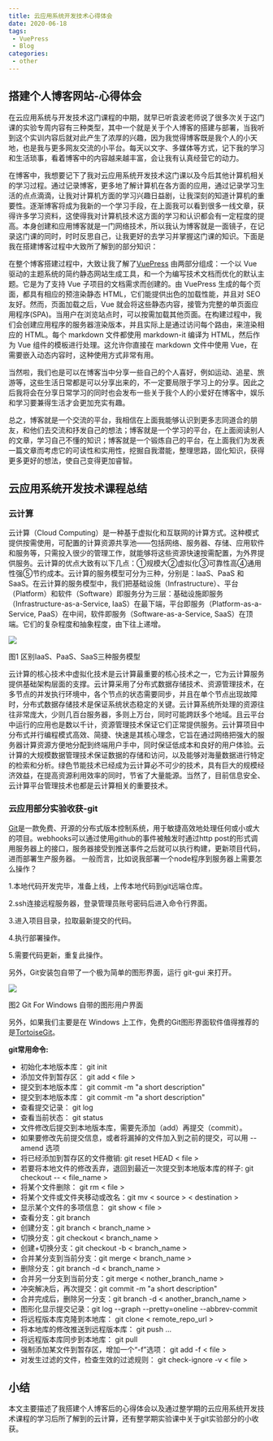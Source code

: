 ```yaml
---
title: 云应用系统开发技术心得体会
date: 2020-06-18
tags:
 - VuePress
 - Blog
categories:
 - other
---
```


## 搭建个人博客网站-心得体会
在云应用系统与开发技术这门课程的中期，就早已听袁波老师说了很多次关于这门课的实验专周内容有三种类型，其中一个就是关于个人博客的搭建与部署，当我听到这个实训内容后就对此产生了浓厚的兴趣，因为我觉得博客既是我个人的小天地，也是我与更多网友交流的小平台。每天以文字、多媒体等方式，记下我的学习和生活琐事，看着博客中的内容越来越丰富，会让我有认真经营它的动力。

在博客中，我想要记下了我对云应用系统开发技术这门课以及今后其他计算机相关的学习过程。通过记录博客，更多地了解计算机在各方面的应用，通过记录学习生活的点点滴滴，让我对计算机方面的学习兴趣日益剧，让我深刻的知道计算机的重要性。逐渐博客将成为我新的一个学习手段，在上面我可以看到很多一线文章，获得许多学习资料，这使得我对计算机技术这方面的学习和认识都会有一定程度的提高。本身创建和应用博客就是一门网络技术，所以我认为博客就是一面镜子，在记录这门课的同时，时时反思自己，让我更好的去学习并掌握这门课的知识。下面是我在搭建博客过程中大致所了解到的部分知识：

在整个博客搭建过程中，大致让我了解了[VuePress](https://vuepress.vuejs.org) 由两部分组成：一个以 Vue 驱动的主题系统的简约静态网站生成工具，和一个为编写技术文档而优化的默认主题。它是为了支持 Vue 子项目的文档需求而创建的。由 VuePress 生成的每个页面，都具有相应的预渲染静态 HTML，它们能提供出色的加载性能，并且对 SEO 友好。然而，页面加载之后，Vue 就会将这些静态内容，接管为完整的单页面应用程序(SPA)。当用户在浏览站点时，可以按需加载其他页面。在构建过程中，我们会创建应用程序的服务器渲染版本，并且实际上是通过访问每个路由，来渲染相应的 HTML。每个 markdown 文件都使用 markdown-it 编译为 HTML，然后作为 Vue 组件的模板进行处理。这允许你直接在 markdown 文件中使用 Vue，在需要嵌入动态内容时，这种使用方式非常有用。

当然啦，我们也是可以在博客当中分享一些自己的个人喜好，例如运动、追星、旅游等，这些生活日常都是可以分享出来的，不一定要局限于学习上的分享。因此之后我将会在分享日常学习的同时也会发布一些关于我个人的小爱好在博客中，娱乐和学习要兼得生活才会更加充实有趣。

总之，博客就是一个交流的平台，我相信在上面我能够认识到更多志同道合的朋友，和他们去交流和抒发自己的想法；博客就是一个学习的平台，在上面阅读别人的文章，学习自己不懂的知识；博客就是一个锻炼自己的平台，在上面我们为发表一篇文章而考虑它的可读性和实用性，挖掘自我潜能，整理思路，固化知识，获得更多更好的想法，使自己变得更加睿智。

## 云应用系统开发技术课程总结

### 云计算

云计算（Cloud Computing）是一种基于虚拟化和互联网的计算方式。这种模式提供按需使用，可配置的计算资源共享池——包括网络、服务器、存储、应用软件和服务等，只需投入很少的管理工作，就能够将这些资源快速按需配置，为外界提供服务。云计算的优点大致有以下几点：①规模大②虚拟化③可靠性高④通用性强⑤节约成本。云计算的服务模型可分为三种，分别是：IaaS、PaaS 和 SaaS。在云计算的服务模型中，我们把基础设施（Infrastructure）、平台（Platform）和软件（Software）即服务分为三层：基础设施即服务（Infrastructure-as-a-Service, IaaS）在最下端，平台即服务（Platform-as-a-Service, PaaS）在中间，软件即服务（Software-as-a-Service, SaaS）在顶端。它们的复杂程度和抽象程度，由下往上递增。


![](asset/I_P_S.png)

图1 区别IaaS、PaaS、SaaS三种服务模型

云计算的核心技术中虚拟化技术是云计算最重要的核心技术之一，它为云计算服务提供基础架构层面的支撑。云计算采用了分布式数据存储技术、资源管理技术，在多节点的并发执行环境中，各个节点的状态需要同步，并且在单个节点出现故障时，分布式数据存储技术是保证系统状态稳定的关键。云计算系统所处理的资源往往非常庞大，少则几百台服务器，多则上万台，同时可能跨跃多个地域。且云平台中运行的应用也是数以千计，资源管理技术保证它们正常提供服务。云计算项目中分布式并行编程模式高效、简捷、快速是其核心理念，它旨在通过网络把强大的服务器计算资源方便地分配到终端用户手中，同时保证低成本和良好的用户体验。云计算的大规模数据管理技术保证数据的存储和访问，以及能够对海量数据进行特定的检索和分析。绿色节能技术已经成为云计算必不可少的技术，具有巨大的规模经济效益，在提高资源利用效率的同时，节省了大量能源。当然了，目前信息安全、云计算平台管理技术也都是云计算相关的重要技术。


### 云应用部分实验收获-git

[Git](https://git-scm.com)是一款免费、开源的分布式版本控制系统，用于敏捷高效地处理任何或小或大的项目。webhooks可以通过使用github的事件被触发时通过http post的形式调用服务器上的接口，服务器接受到推送事件之后就可以执行构建，更新项目代码，进而部署生产服务器。
一般而言，比如说我部署一个node程序到服务器上需要怎么操作？

1.本地代码开发完毕，准备上线，上传本地代码到git远端仓库。

2.ssh连接远程服务器，登录管理员账号密码后进入命令行界面。

3.进入项目目录，拉取最新提交的代码。

4.执行部署操作。

5.需要代码更新，重复此操作。

另外，Git安装包自带了一个极为简单的图形界面，运行 git-gui 来打开。

![](asset/git_for_windows.png)

图2 Git For Windows 自带的图形用户界面

另外，如果我们主要是在 Windows 上工作，免费的Git图形界面软件值得推荐的是[TortoiseGit](https://tortoisegit.org)。

**git常用命令:**

- 初始化本地版本库： git init
- 添加文件到暂存区： git add < file >
- 提交到本地版本库： git commit -m "a short description"
- 提交到本地版本库： git commit -m "a short description"
- 查看提交记录： git log
- 查看当前状态： git status
- 文件修改后提交到本地版本库，需要先添加（add）再提交（commit）。
- 如果要修改先前提交信息，或者将漏掉的文件加入到之前的提交，可以用 --amend 选项
- 将已经添加到暂存区的文件撤销: git reset HEAD < file >
- 若要将本地文件的修改丢弃，退回到最近一次提交到本地版本库的样子: git checkout -- < file_name >
- 将某个文件删除： git rm < file >
- 将某个文件或文件夹移动或改名：git mv < source > < destination >
- 显示某个文件的多项信息： git show < file >
- 查看分支：git branch
- 创建分支：git branch < branch_name >
- 切换分支：git checkout < branch_name >
- 创建+切换分支：git checkout -b < branch_name >
- 合并某分支到当前分支：git merge < branch_name >
- 删除分支：git branch -d < branch_name >
- 合并另一分支到当前分支：git merge < nother_branch_name >
- 冲突解决后，再次提交：git commit -m "a short description"
- 合并完成后，删除另一分支：git branch -d < another_branch_name >
- 图形化显示提交记录：git log --graph --pretty=oneline --abbrev-commit
- 将远程版本库克隆到本地库： git clone < remote_repo_url >
- 将本地库的修改推送到远程版本库： git push ...
- 将远程版本库同步到本地库： git pull
- 强制添加某文件到暂存区，增加一个“-f”选项： git add -f < file >
- 对发生过滤的文件，检查生效的过滤规则： git check-ignore -v < file >

## 小结

本文主要描述了我搭建个人博客后的心得体会以及通过整学期的云应用系统开发技术课程的学习后所了解到的云计算，还有整学期实验课中关于git实验部分的小收获。

